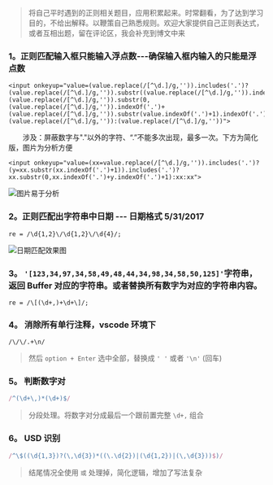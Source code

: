 > 将自己平时遇到的正则相关题目，应用积累起来。时常翻看，为了达到学习目的，不给出解释。以鞭策自己熟悉规则。欢迎大家提供自己正则表达式，或者互相出题，留在评论区，我会补充到博文中来

### 1。正则匹配输入框只能输入浮点数---确保输入框内输入的只能是浮点数


```
<input onkeyup="value=(value.replace(/[^\d.]/g,'')).includes('.')?(value.replace(/[^\d.]/g,'')).substr((value.replace(/[^\d.]/g,'')).indexOf('.')+1).includes('.')?(value.replace(/[^\d.]/g,'')).substr(0,(value.replace(/[^\d.]/g,'')).indexOf('.')+(value.replace(/[^\d.]/g,'')).substr(value.indexOf('.')+1).indexOf('.')+1):(value.replace(/[^\d.]/g,'')):(value.replace(/[^\d.]/g,''))">
```
&emsp;&emsp;涉及：屏蔽数字与"."以外的字符、“.”不能多次出现，最多一次。下方为简化版，图片为分析方便

```
<input onkeyup="value=(xx=value.replace(/[^\d.]/g,'')).includes('.')?(y=xx.substr(xx.indexOf('.')+1)).includes('.')?xx.substr(0,xx.indexOf('.')+y.indexOf('.')+1):xx:xx">

```
![图片易于分析](http://img.blog.csdn.net/20170529085058687?watermark/2/text/aHR0cDovL2Jsb2cuY3Nkbi5uZXQvY0NoZW5MaWFuZw==/font/5a6L5L2T/fontsize/400/fill/I0JBQkFCMA==/dissolve/70/gravity/SouthEast)

### 2。正则匹配出字符串中日期 --- 日期格式  5/31/2017

```
re = /\d{1,2}\/\d{1,2}\/\d{4}/;
```
![日期匹配效果图](http://img.blog.csdn.net/20170531171036846?watermark/2/text/aHR0cDovL2Jsb2cuY3Nkbi5uZXQvY0NoZW5MaWFuZw==/font/5a6L5L2T/fontsize/400/fill/I0JBQkFCMA==/dissolve/70/gravity/SouthEast)

### 3。 `'[123,34,97,34,58,49,48,44,34,98,34,58,50,125]'`字符串，返回 Buffer 对应的字符串。或者替换所有数字为对应的字符串内容。
```
re = /\[(\d+,)+\d+\]/;
```

### 4。 消除所有单行注释，vscode 环境下
```
/\/\/.+\n/
```
> 然后 `option + Enter` 选中全部，替换成 `' '` 或者 `'\n'` (回车)

### 5。 判断数字对
```javascript
/^(\d+\,)*(\d+)$/
```
> 分段处理。将数字对分成最后一个跟前置完整 `\d+,` 组合

### 6。 USD 识别
```javascript
/^\$((\d{1,3})?(\,\d{3})*((\.\d{2})|(\d{1,2})|(\,\d{3}))$)/
```
> 结尾情况全使用 `或` 处理掉，简化逻辑，增加了写法复杂
